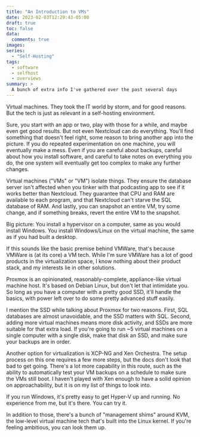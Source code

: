 ```yaml
---
title: "An Introduction to VMs"
date: 2023-02-03T12:29:43-05:00
draft: true
toc: false
data:
  comments: true
images:
series:
  - "Self-Hosting"
tags:
  - software
  - selfhost
  - overviews
summary: >
  A bunch of extra info I've gathered over the past several days
---
```

Virtual machines. They took the IT world by storm, and for good reasons. But the tech is just as relevant in a
self-hosting environment.

Sure, you start with an app or two, play with those for a while, and maybe even get good results. But not even Nextcloud
can do everything. You'll find something that doesn't feel right, some reason to bring another app into the picture. If
you do repeated experimentation on one machine, you will eventually make a mess. Even if you are careful about backups,
careful about how you install software, and careful to take notes on everything you do, the one system will eventually
get too complex to make any further changes.

Virtual machines ("VMs" or "VM") isolate things. They ensure the database server isn't affected when you tinker with
that podcasting app to see if it works better than Nextcloud. They guarantee that CPU and RAM are available to each
program, and that Nextcloud can't starve the SQL database of RAM. And lastly, you can snapshot an entire VM, try some
change, and if something breaks, revert the entire VM to the snapshot.

Big picture: You install a hypervisor on a computer, same as you would install Windows. You install Windows/Linux on
the virtual machine, the same as if you had built a desktop.

If this sounds like the basic premise behind VMWare, that's because VMWare is (at its core) a VM tech. While I'm sure
VMWare has a lot of good products in the virtualization space, I know nothing about their product stack, and my
interests lie in other solutions.

Proxmox is an opinionated, reasonably-complete, appliance-like virtual machine host. It's based on Debian Linux, but
don't let that intimidate you. So long as you have a computer with a pretty good SSD, it'll handle the basics, with
power left over to do some pretty advanced stuff easily.

I mention the SSD while talking about Proxmox for two reasons. First, SQL databases are almost unavoidable, and the SSD
matters with SQL. Second, adding more virtual machines means more disk activity, and SSDs are more suitable for that
extra load. If you're going to run ~5 virtual machines on a single computer with a single disk, make that disk an SSD,
and make sure your backups are in order.

Another option for virtualization is XCP-NG and Xen Orchestra. The setup process on this one requires a few more steps,
but the docs don't look that bad to get going. There's a lot more capability in this route, such as the ability to
automatically test your VM backups on a schedule to make sure the VMs still boot. I haven't played with Xen enough to
have a solid opinion on approachability, but it is on my list of things to look into.

If you run Windows, it's pretty easy to get Hyper-V up and running. No experience from me, but it's there. You can try
it.

In addition to those, there's a bunch of "management shims" around KVM, the low-level virtual machine tech that's built
into the Linux kernel. If you're feeling ambitious, you can look them up.
